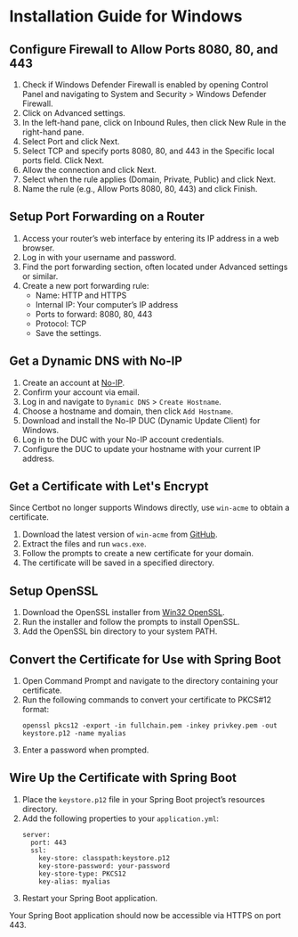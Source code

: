 # Installation Guide for Windows

## Configure Firewall to Allow Ports 8080, 80, and 443

1. Check if Windows Defender Firewall is enabled by opening Control Panel and navigating to System and Security > Windows Defender Firewall.
2. Click on Advanced settings.
3. In the left-hand pane, click on Inbound Rules, then click New Rule in the right-hand pane.
4. Select Port and click Next.
5. Select TCP and specify ports 8080, 80, and 443 in the Specific local ports field. Click Next.
6. Allow the connection and click Next.
7. Select when the rule applies (Domain, Private, Public) and click Next.
8. Name the rule (e.g., Allow Ports 8080, 80, 443) and click Finish.

## Setup Port Forwarding on a Router

1. Access your router’s web interface by entering its IP address in a web browser.
2. Log in with your username and password.
3. Find the port forwarding section, often located under Advanced settings or similar.
4. Create a new port forwarding rule:
    - Name: HTTP and HTTPS
    - Internal IP: Your computer’s IP address
    - Ports to forward: 8080, 80, 443
    - Protocol: TCP
    - Save the settings.

## Get a Dynamic DNS with No-IP

1. Create an account at [No-IP](https://www.noip.com/).
2. Confirm your account via email.
3. Log in and navigate to `Dynamic DNS` > `Create Hostname`.
4. Choose a hostname and domain, then click `Add Hostname`.
5. Download and install the No-IP DUC (Dynamic Update Client) for Windows.
6. Log in to the DUC with your No-IP account credentials.
7. Configure the DUC to update your hostname with your current IP address.

## Get a Certificate with Let's Encrypt

Since Certbot no longer supports Windows directly, use `win-acme` to obtain a certificate.

1. Download the latest version of `win-acme` from [GitHub](https://github.com/win-acme/win-acme/releases).
2. Extract the files and run `wacs.exe`.
3. Follow the prompts to create a new certificate for your domain.
4. The certificate will be saved in a specified directory.

## Setup OpenSSL

1. Download the OpenSSL installer from [Win32 OpenSSL](https://slproweb.com/products/Win32OpenSSL.html).
2. Run the installer and follow the prompts to install OpenSSL.
3. Add the OpenSSL bin directory to your system PATH.

## Convert the Certificate for Use with Spring Boot

1. Open Command Prompt and navigate to the directory containing your certificate.
2. Run the following commands to convert your certificate to PKCS#12 format:
    ```
    openssl pkcs12 -export -in fullchain.pem -inkey privkey.pem -out keystore.p12 -name myalias
    ```
3. Enter a password when prompted.

## Wire Up the Certificate with Spring Boot

1. Place the `keystore.p12` file in your Spring Boot project’s resources directory.
2. Add the following properties to your `application.yml`:
    ```
    server:
      port: 443
      ssl:
        key-store: classpath:keystore.p12
        key-store-password: your-password
        key-store-type: PKCS12
        key-alias: myalias
    ```
3. Restart your Spring Boot application.

Your Spring Boot application should now be accessible via HTTPS on port 443.